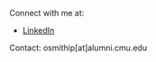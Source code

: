 

Connect with me at:
- [LinkedIn](https://www.linkedin.com/in/ornsmith/)

Contact: osmithip[at]alumni.cmu.edu